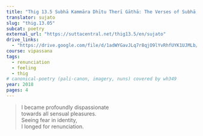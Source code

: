 ```yaml
---
title: "Thig 13.5 Subhā Kammāra Dhītu Therī Gāthā: The Verses of Subhā, the Smith’s Daughter"
translator: sujato
slug: "thig.13.05"
subcat: poetry
external_url: "https://suttacentral.net/thig13.5/en/sujato"
drive_links:
  - "https://drive.google.com/file/d/1adWYGavJLq7r8qjO9lYvRhfUYK1UJMLb/view?usp=drivesdk"
course: vipassana
tags:
  - renunciation
  - feeling
  - thig
# canonical-poetry (pali-canon, imagery, nuns) covered by wh349
year: 2018
pages: 4
---
```


> I became profoundly dispassionate  
towards all sensual pleasures.  
Seeing fear in identity,  
I longed for renunciation.

